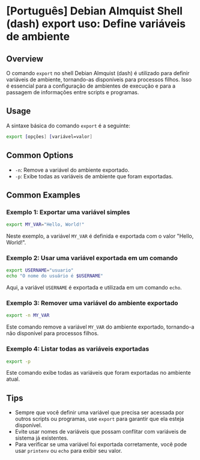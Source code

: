# [Português] Debian Almquist Shell (dash) export uso: Define variáveis de ambiente

## Overview
O comando `export` no shell Debian Almquist (dash) é utilizado para definir variáveis de ambiente, tornando-as disponíveis para processos filhos. Isso é essencial para a configuração de ambientes de execução e para a passagem de informações entre scripts e programas.

## Usage
A sintaxe básica do comando `export` é a seguinte:

```sh
export [opções] [variável=valor]
```

## Common Options
- `-n`: Remove a variável do ambiente exportado.
- `-p`: Exibe todas as variáveis de ambiente que foram exportadas.

## Common Examples

### Exemplo 1: Exportar uma variável simples
```sh
export MY_VAR="Hello, World!"
```
Neste exemplo, a variável `MY_VAR` é definida e exportada com o valor "Hello, World!".

### Exemplo 2: Usar uma variável exportada em um comando
```sh
export USERNAME="usuario"
echo "O nome do usuário é $USERNAME"
```
Aqui, a variável `USERNAME` é exportada e utilizada em um comando `echo`.

### Exemplo 3: Remover uma variável do ambiente exportado
```sh
export -n MY_VAR
```
Este comando remove a variável `MY_VAR` do ambiente exportado, tornando-a não disponível para processos filhos.

### Exemplo 4: Listar todas as variáveis exportadas
```sh
export -p
```
Este comando exibe todas as variáveis que foram exportadas no ambiente atual.

## Tips
- Sempre que você definir uma variável que precisa ser acessada por outros scripts ou programas, use `export` para garantir que ela esteja disponível.
- Evite usar nomes de variáveis que possam conflitar com variáveis de sistema já existentes.
- Para verificar se uma variável foi exportada corretamente, você pode usar `printenv` ou `echo` para exibir seu valor.